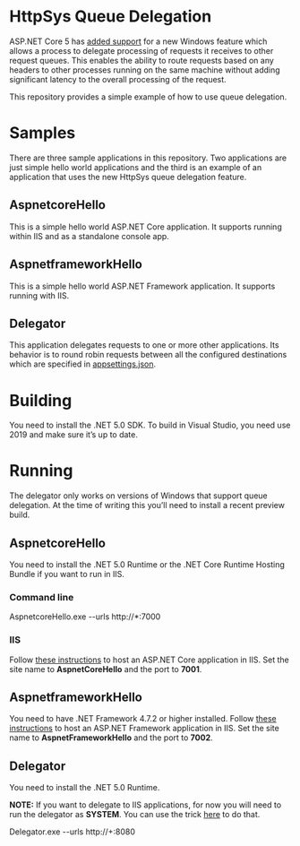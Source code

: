 # HttpSys Queue Delegation
ASP.NET Core 5 has [added support](https://github.com/dotnet/aspnetcore/issues/21163) for a new Windows feature which allows a process to delegate processing of requests it receives to other request queues. This enables the ability to route requests based on any headers to other processes running on the same machine without adding significant latency to the overall processing of the request.

This repository provides a simple example of how to use queue delegation.

# Samples

There are three sample applications in this repository. Two applications are just simple hello world applications and the third is an example of an application that uses the new HttpSys queue delegation feature. 

## AspnetcoreHello

This is a simple hello world ASP.NET Core application. It supports running within IIS and as a standalone console app. 

## AspnetframeworkHello

This is a simple hello world ASP.NET Framework application. It supports running with IIS. 

## Delegator

This application delegates requests to one or more other applications. Its behavior is to round robin requests between all the configured destinations which are specified in [appsettings.json]( https://github.com/NGloreous/HttpSysQueueDelegation/blob/main/Delegator/appsettings.json).

# Building

You need to install the .NET 5.0 SDK. To build in Visual Studio, you need use 2019 and make sure it’s up to date.

# Running

The delegator only works on versions of Windows that support queue delegation. At the time of writing this you’ll need to install a recent preview build. 

## AspnetcoreHello

You need to install the .NET 5.0 Runtime or the .NET Core Runtime Hosting Bundle if you want to run in IIS.

### Command line

AspnetcoreHello.exe --urls http://*:7000

### IIS

Follow [these instructions](https://docs.microsoft.com/en-us/aspnet/core/tutorials/publish-to-iis?view=aspnetcore-5.0&tabs=visual-studio) to host an ASP.NET Core application in IIS. Set the site name to **AspnetCoreHello** and the port to **7001**.

## AspnetframeworkHello

You need to have .NET Framework 4.7.2 or higher installed. Follow [these instructions]( https://docs.microsoft.com/en-us/iis/application-frameworks/scenario-build-an-aspnet-website-on-iis/configuring-step-1-install-iis-and-asp-net-modules) to host an ASP.NET Framework application in IIS. Set the site name to **AspnetFrameworkHello** and the port to **7002**.

## Delegator

You need to install the .NET 5.0 Runtime.

**NOTE:** If you want to delegate to IIS applications, for now you will need to run the delegator as **SYSTEM**. You can use the trick [here](https://stackoverflow.com/a/78691/2487788) to do that.

Delegator.exe --urls http://+:8080
